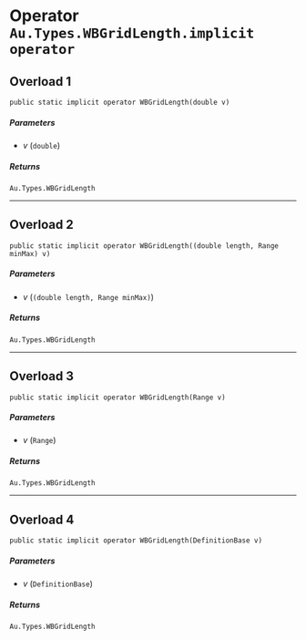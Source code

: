 # Operator `Au.Types.WBGridLength.implicit operator`

## Overload 1

```
public static implicit operator WBGridLength(double v)
```

##### Parameters

- *v*  (`double`)

##### Returns

`Au.Types.WBGridLength`

* * *

## Overload 2

```
public static implicit operator WBGridLength((double length, Range minMax) v)
```

##### Parameters

- *v*  (`(double length, Range minMax)`)

##### Returns

`Au.Types.WBGridLength`

* * *

## Overload 3

```
public static implicit operator WBGridLength(Range v)
```

##### Parameters

- *v*  (`Range`)

##### Returns

`Au.Types.WBGridLength`

* * *

## Overload 4

```
public static implicit operator WBGridLength(DefinitionBase v)
```

##### Parameters

- *v*  (`DefinitionBase`)

##### Returns

`Au.Types.WBGridLength`